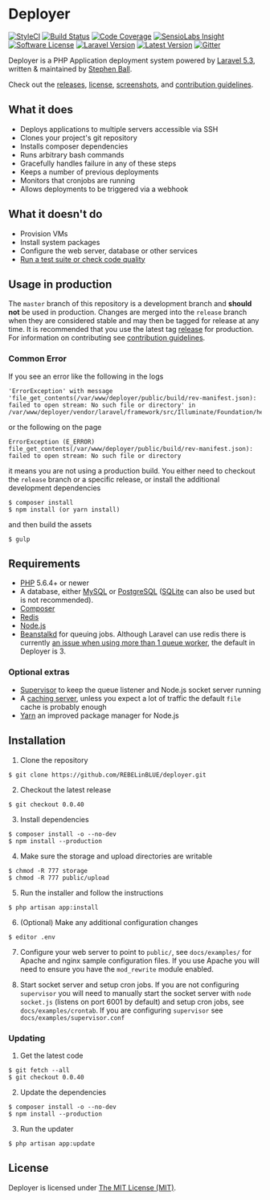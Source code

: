 # Deployer

[![StyleCI](https://styleci.io/repos/33559148/shield?style=flat-square&branch=master)](https://styleci.io/repos/33559148)
[![Build Status](https://img.shields.io/travis/REBELinBLUE/deployer/master.svg?style=flat-square)](https://travis-ci.org/REBELinBLUE/deployer)
[![Code Coverage](https://img.shields.io/codecov/c/github/REBELinBLUE/deployer/master.svg?style=flat-square)](https://codecov.io/gh/REBELinBLUE/deployer)
[![SensioLabs Insight](https://img.shields.io/sensiolabs/i/686dd98b-c0e5-465b-8f14-29b1cab47f3b.svg?style=flat-square)](https://insight.sensiolabs.com/projects/686dd98b-c0e5-465b-8f14-29b1cab47f3b)
[![Software License](https://img.shields.io/badge/license-MIT-brightgreen.svg?style=flat-square)](/LICENSE.md)
[![Laravel Version](https://shield.with.social/cc/github/REBELinBLUE/deployer/master.svg?style=flat-square)](https://packagist.org/packages/laravel/framework)
[![Latest Version](https://img.shields.io/github/release/REBELinBLUE/deployer.svg?style=flat-square)](https://github.com/REBELinBLUE/deployer/releases)
[![Gitter](https://img.shields.io/badge/chat-on%20gitter-brightgreen.svg?style=flat-square)](https://gitter.im/REBELinBLUE/deployer)

Deployer is a PHP Application deployment system powered by [Laravel 5.3](http://laravel.com), written & maintained by [Stephen Ball](https://github.com/REBELinBLUE).

Check out the [releases](https://github.com/REBELinBLUE/deployer/releases), [license](/LICENSE.md), [screenshots](/docs/SCREENSHOTS.md), and [contribution guidelines](/.github/CONTRIBUTING.md).

## What it does

* Deploys applications to multiple servers accessible via SSH
* Clones your project's git repository
* Installs composer dependencies
* Runs arbitrary bash commands
* Gracefully handles failure in any of these steps
* Keeps a number of previous deployments
* Monitors that cronjobs are running
* Allows deployments to be triggered via a webhook

## What it doesn't do

* Provision VMs
* Install system packages
* Configure the web server, database or other services
* [Run a test suite or check code quality](http://phptesting.org)

## Usage in production

The `master` branch of this repository is a development branch and **should not** be used in production. Changes are merged into the `release` branch when they are considered stable and may then be tagged for release at any time. It is recommended that you use the latest tag [release](https://github.com/REBELinBLUE/deployer/releases) for production. For information on contributing see [contribution guidelines](/.github/CONTRIBUTING.md).

### Common Error

If you see an error like the following in the logs

```
'ErrorException' with message 'file_get_contents(/var/www/deployer/public/build/rev-manifest.json): failed to open stream: No such file or directory' in /var/www/deployer/vendor/laravel/framework/src/Illuminate/Foundation/helpers.php:343
```

or the following on the page

```
ErrorException (E_ERROR) file_get_contents(/var/www/deployer/public/build/rev-manifest.json): failed to open stream: No such file or directory
```

it means you are not using a production build. You either need to checkout the `release` branch or a specific release, or install the additional development dependencies

```shell
$ composer install
$ npm install (or yarn install)
```

and then build the assets

```shell
$ gulp
```

## Requirements

- [PHP](http://www.php.net) 5.6.4+ or newer
- A database, either [MySQL](https://www.mysql.com) or [PostgreSQL](http://www.postgresql.org) ([SQLite](https://www.sqlite.org) can also be used but is not recommended).
- [Composer](https://getcomposer.org)
- [Redis](http://redis.io)
- [Node.js](https://nodejs.org/)
- [Beanstalkd](http://kr.github.io/beanstalkd/) for queuing jobs. Although Laravel can use redis there is currently [an issue when using more than 1 queue worker](https://github.com/laravel/framework/issues/8577), the default in Deployer is 3.

### Optional extras

- [Supervisor](http://supervisord.org) to keep the queue listener and Node.js socket server running
- A [caching server](http://laravel.com/docs/5.2/cache), unless you expect a lot of traffic the default `file` cache is probably enough
- [Yarn](https://yarnpkg.com/) an improved package manager for Node.js

## Installation

1. Clone the repository

```shell
$ git clone https://github.com/REBELinBLUE/deployer.git
```

2. Checkout the latest release

```shell
$ git checkout 0.0.40
```

3. Install dependencies

```shell
$ composer install -o --no-dev
$ npm install --production
```

4. Make sure the storage and upload directories are writable

```shell
$ chmod -R 777 storage
$ chmod -R 777 public/upload
```

5. Run the installer and follow the instructions

```shell
$ php artisan app:install
```

6. (Optional) Make any additional configuration changes

```shell
$ editor .env
```

7. Configure your web server to point to `public/`, see `docs/examples/` for Apache and nginx sample configuration files. If you use Apache you will need to ensure you have the `mod_rewrite` module enabled.

8. Start socket server and setup cron jobs.
    If you are not configuring `supervisor` you will need to manually start the socket server with `node socket.js` (listens on port 6001 by default) and setup cron jobs, see `docs/examples/crontab`.
    If you are configuring `supervisor` see `docs/examples/supervisor.conf`

### Updating

1. Get the latest code

```shell
$ git fetch --all
$ git checkout 0.0.40
 ```

2. Update the dependencies

```shell
$ composer install -o --no-dev
$ npm install --production
```

3. Run the updater

```shell
$ php artisan app:update
```

## License

Deployer is licensed under [The MIT License (MIT)](/LICENSE.md).

